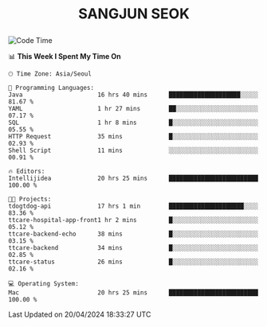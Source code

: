 <h1>
 <p align="center">
   SANGJUN SEOK
 </p>
</h1>

<!--START_SECTION:waka-->
![Code Time](http://img.shields.io/badge/Code%20Time-3%2C491%20hrs%2045%20mins-blue)

📊 **This Week I Spent My Time On** 

```text
🕑︎ Time Zone: Asia/Seoul

💬 Programming Languages: 
Java                     16 hrs 40 mins      ████████████████████░░░░░   81.67 % 
YAML                     1 hr 27 mins        ██░░░░░░░░░░░░░░░░░░░░░░░   07.17 % 
SQL                      1 hr 8 mins         █░░░░░░░░░░░░░░░░░░░░░░░░   05.55 % 
HTTP Request             35 mins             █░░░░░░░░░░░░░░░░░░░░░░░░   02.93 % 
Shell Script             11 mins             ░░░░░░░░░░░░░░░░░░░░░░░░░   00.91 % 

🔥 Editors: 
Intellijidea             20 hrs 25 mins      █████████████████████████   100.00 % 

🐱‍💻 Projects: 
tdogtdog-api             17 hrs 1 min        █████████████████████░░░░   83.36 % 
ttcare-hospital-app-front1 hr 2 mins         █░░░░░░░░░░░░░░░░░░░░░░░░   05.12 % 
ttcare-backend-echo      38 mins             █░░░░░░░░░░░░░░░░░░░░░░░░   03.15 % 
ttcare-backend           34 mins             █░░░░░░░░░░░░░░░░░░░░░░░░   02.85 % 
ttcare-status            26 mins             █░░░░░░░░░░░░░░░░░░░░░░░░   02.16 % 

💻 Operating System: 
Mac                      20 hrs 25 mins      █████████████████████████   100.00 % 
```


 Last Updated on 20/04/2024 18:33:27 UTC
<!--END_SECTION:waka-->
